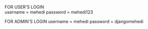 FOR USER'S LOGIN         
  username = mehedi
   password = mehedi123


FOR ADMIN'S LOGIN
  username = mehedi
   password = djangomehedi
